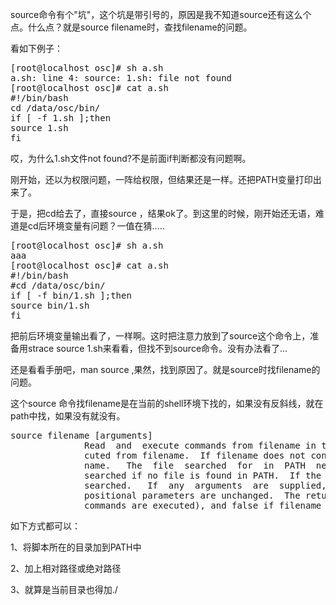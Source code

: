 <!--
author: beebol
date: 2015-10-15 15:43:27
title: 【linux】source命令有个"坑"
tags: Linux,source
category: Linux基础,Shell
status: publish
summary: source命令有个"坑"，这个坑是带引号的，原因是我不知道source还有这么个点。什么点？就是source filename时，查找filename的问题。看如下例子：[root@localhost osc]# sh a.sh a.sh: line 4: source: 1.
-->

source命令有个"坑"，这个坑是带引号的，原因是我不知道source还有这么个点。什么点？就是source filename时，查找filename的问题。

看如下例子：
<pre class="lang:sh decode:true ">[root@localhost osc]# sh a.sh 
a.sh: line 4: source: 1.sh: file not found
[root@localhost osc]# cat a.sh 
#!/bin/bash
cd /data/osc/bin/
if [ -f 1.sh ];then
source 1.sh
fi</pre>
哎，为什么1.sh文件not found?不是前面if判断都没有问题啊。

刚开始，还以为权限问题，一阵给权限，但结果还是一样。还把PATH变量打印出来了。

于是，把cd给去了，直接source ，结果ok了。到这里的时候，刚开始还无语，难道是cd后环境变量有问题？一值在猜.....
<pre class="lang:sh decode:true ">[root@localhost osc]# sh a.sh     
aaa
[root@localhost osc]# cat a.sh 
#!/bin/bash
#cd /data/osc/bin/
if [ -f bin/1.sh ];then
source bin/1.sh
fi</pre>
把前后环境变量输出看了，一样啊。这时把注意力放到了source这个命令上，准备用strace source 1.sh来看看，但找不到source命令。没有办法看了...

还是看看手册吧，man source ,果然，找到原因了。就是source时找filename的问题。

这个source 命令找filename是在当前的shell环境下找的，如果没有反斜线，就在path中找，如果没有就没有。
<pre class="lang:vim decode:true ">source filename [arguments]
              Read  and  execute commands from filename in the current shell environment and return the exit status of the last command exe-
              cuted from filename.  If filename does not contain a slash, file names in PATH are used to find the directory containing file-
              name.   The  file  searched  for  in  PATH  need  not be executable.  When bash is not in posix mode, the current directory is
              searched if no file is found in PATH.  If the sourcepath option to the shopt builtin command is turned off, the  PATH  is  not
              searched.   If  any  arguments  are  supplied, they become the positional parameters when filename is executed.  Otherwise the
              positional parameters are unchanged.  The return status is the status of the last command exited within the script  (0  if  no
              commands are executed), and false if filename is not found or cannot be read.</pre>
如下方式都可以：

1、将脚本所在的目录加到PATH中

2、加上相对路径或绝对路径

3、就算是当前目录也得加./